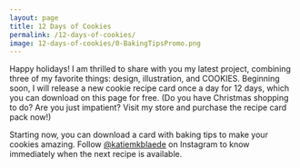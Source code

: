 ```yaml
---
layout: page
title: 12 Days of Cookies
permalink: /12-days-of-cookies/
image: 12-days-of-cookies/0-BakingTipsPromo.png
---
```


Happy holidays! I am thrilled to share with you my latest project, combining three of my favorite things: design, illustration, and COOKIES. Beginning soon, I will release a new cookie recipe card once a day for 12 days, which you can download on this page for free. (Do you have Christmas shopping to do? Are you just impatient? Visit my store and purchase the recipe card pack now!)

Starting now, you can download a card with baking tips to make your cookies amazing. Follow [@katiemkblaede](http://instagram.com/katiemkblaede) on Instagram to know immediately when the next recipe is available.
